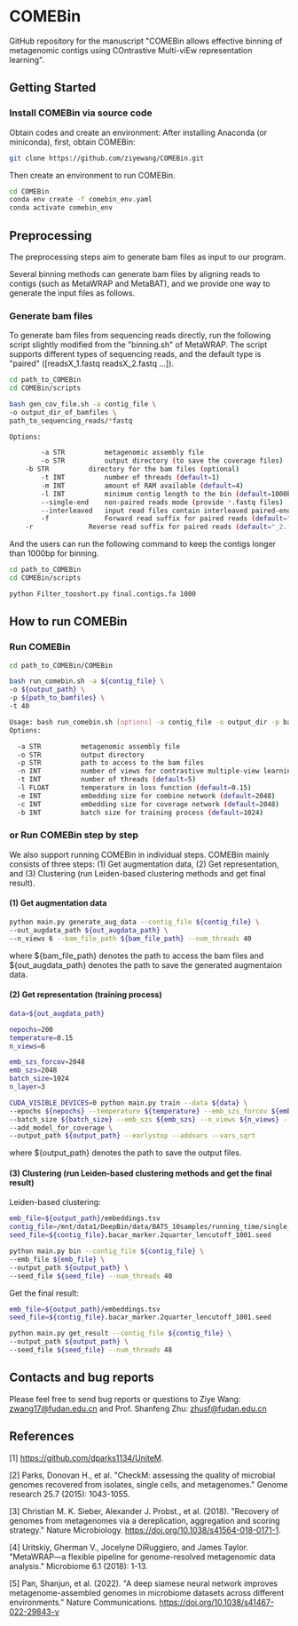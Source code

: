 # COMEBin
GitHub repository for the manuscript "COMEBin allows effective binning of metagenomic contigs using COntrastive Multi-viEw representation learning". 

## <a name="started"></a>Getting Started

### <a name="docker"></a>Install COMEBin via source code


Obtain codes and create an environment:
After installing Anaconda (or miniconda), first, obtain COMEBin:

```sh
git clone https://github.com/ziyewang/COMEBin.git
```
Then create an environment to run COMEBin.

```sh
cd COMEBin
conda env create -f comebin_env.yaml
conda activate comebin_env
```

## <a name="preprocessing"></a>Preprocessing

The preprocessing steps aim to generate bam files as input to our program.

Several binning methods can generate bam files by aligning reads to contigs (such as MetaWRAP and MetaBAT), and we provide one way to generate the input files as follows.
### Generate bam files 
To generate bam files from sequencing reads directly, run the following script slightly modified from the "binning.sh" of MetaWRAP. The script supports different types of sequencing reads, and the default type is "paired" ([readsX_1.fastq readsX_2.fastq ...]). 

```sh
cd path_to_COMEBin
cd COMEBin/scripts

bash gen_cov_file.sh -a contig_file \
-o output_dir_of_bamfiles \
path_to_sequencing_reads/*fastq

Options:

        -a STR          metagenomic assembly file
        -o STR          output directory (to save the coverage files)
	-b STR          directory for the bam files (optional)
        -t INT          number of threads (default=1)
        -m INT          amount of RAM available (default=4)
        -l INT          minimum contig length to the bin (default=1000bp).
        --single-end    non-paired reads mode (provide *.fastq files)
        --interleaved   input read files contain interleaved paired-end reads
        -f              Forward read suffix for paired reads (default="_1.fastq")
	-r              Reverse read suffix for paired reads (default="_2.fastq")

```

And the users can run the following command to keep the contigs longer than 1000bp for binning.

```sh
cd path_to_COMEBin
cd COMEBin/scripts

python Filter_tooshort.py final.contigs.fa 1000
```


## <a name="started"></a>How to run COMEBin

### Run COMEBin
```sh
cd path_to_COMEBin/COMEBin

bash run_comebin.sh -a ${contig_file} \
-o ${output_path} \
-p ${path_to_bamfiles} \
-t 40

Usage: bash run_comebin.sh [options] -a contig_file -o output_dir -p bam_file_path
Options:

  -a STR          metagenomic assembly file
  -o STR          output directory
  -p STR          path to access to the bam files
  -n INT          number of views for contrastive multiple-view learning (default=6)
  -t INT          number of threads (default=5)
  -l FLOAT        temperature in loss function (default=0.15)
  -e INT          embedding size for combine network (default=2048)
  -c INT          embedding size for coverage network (default=2048)
  -b INT          batch size for training process (default=1024)
```

### or Run COMEBin step by step
We also support running COMEBin in individual steps. COMEBin mainly consists of three steps: (1) Get augmentation data, (2) Get representation, and (3) Clustering (run Leiden-based clustering methods and get final result).
#### (1) Get augmentation data
```sh
python main.py generate_aug_data --contig_file ${contig_file} \
--out_augdata_path ${out_augdata_path} \
--n_views 6 --bam_file_path ${bam_file_path} --num_threads 40
```
where ${bam_file_path} denotes the path to access the bam files and ${out_augdata_path} denotes the path to save the generated augmentaion data.

#### (2) Get representation (training process)
```sh
data=${out_augdata_path}

nepochs=200
temperature=0.15
n_views=6

emb_szs_forcov=2048
emb_szs=2048
batch_size=1024
n_layer=3

CUDA_VISIBLE_DEVICES=0 python main.py train --data ${data} \
--epochs ${nepochs} --temperature ${temperature} --emb_szs_forcov ${emb_szs_forcov} \
--batch_size ${batch_size} --emb_szs ${emb_szs} --n_views ${n_views} --n_layer ${n_layer} \
--add_model_for_coverage \
--output_path ${output_path} --earlystop --addvars --vars_sqrt
```
where ${output_path}  denotes the path to save the output files.

#### (3) Clustering (run Leiden-based clustering methods and get the final result)
Leiden-based clustering:
```sh
emb_file=${output_path}/embeddings.tsv
contig_file=/mnt/data1/DeepBin/data/BATS_10samples/running_time/single_sample_mode_10sample/SRR5720233/BATS_SAMN07137079_METAG.scaffolds.min500.fasta.f1k.fasta
seed_file=${contig_file}.bacar_marker.2quarter_lencutoff_1001.seed

python main.py bin --contig_file ${contig_file} \
--emb_file ${emb_file} \
--output_path ${output_path} \
--seed_file ${seed_file} --num_threads 40
```
Get the final result:
```sh
emb_file=${output_path}/embeddings.tsv
seed_file=${contig_file}.bacar_marker.2quarter_lencutoff_1001.seed

python main.py get_result --contig_file ${contig_file} \
--output_path ${output_path} \
--seed_file ${seed_file} --num_threads 48
```


## <a name="contact"></a>Contacts and bug reports
Please feel free to send bug reports or questions to
Ziye Wang: zwang17@fudan.edu.cn and Prof. Shanfeng Zhu: zhusf@fudan.edu.cn


## <a name="References"></a>References
[1] https://github.com/dparks1134/UniteM.

[2] Parks, Donovan H., et al. "CheckM: assessing the quality of microbial genomes recovered from isolates, single cells, and metagenomes." Genome research 25.7 (2015): 1043-1055.

[3] Christian M. K. Sieber, Alexander J. Probst., et al. (2018). "Recovery of genomes from metagenomes via a dereplication, aggregation and scoring strategy." Nature Microbiology. https://doi.org/10.1038/s41564-018-0171-1.

[4] Uritskiy, Gherman V., Jocelyne DiRuggiero, and James Taylor. "MetaWRAP—a flexible pipeline for genome-resolved metagenomic data analysis." Microbiome 6.1 (2018): 1-13.

[5] Pan, Shanjun, et al. (2022). "A deep siamese neural network improves metagenome-assembled genomes in microbiome datasets across different environments." Nature Communications. https://doi.org/10.1038/s41467-022-29843-y
